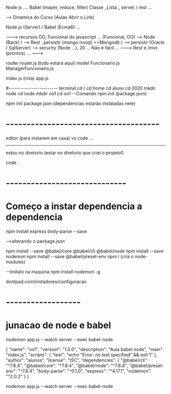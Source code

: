 Node js .... Babel (maper, reduce, filter) 
Classe
_Lista
_ server / rest ...

--> Dinamica do Curso (Aulas Abrir o Link)

Node js (Server) / Babel (Ecma6) ...

---> recursos OO, Funcional do javascript ... (Funcional, OO)
--> Node (Back) /
--> Rest ..persistir (mongo nosql) ==Mongodb (
--> persistir (Oracle / SqlServer)
--> security (Node ...), 20 ... Não é fácil ...
---> Rest e /mvc (prontos) ...
--->


router
 router.js (tudo estará aqui)
model
 Funcionario.js
 ManagerFuncionario.js

 index.js (rota)
 app.js

#------------------------
terminal
cd /
cd home
cd aluno
cd 2020
mkdir node
cd node
mkdir oo1
cd oo1
--Comando npm init (package.json)

npm init
package.json (dependencias estarão instaladas nele)
# -------------------------------------

editor (para instarem em casa) vs code ...

---------------------------------------
estou no diretorio (estar no diretorio que criei o projeto0

code .

# -----------------------------

# Começo a instar dependencia a dependencia

npm install express body-parse --save

-->alterando o package.json

npm install --save  @babel/core @babel/cli @babel/node
npm install --save nodemon
npm install --save @babel/preset-env
npm i (cria o node-modules)

--Instalo na maquina
npm install nodemon -g

dontpad.com/instadores/configuracao

# ------------------

# junacao de node e babel

nodemon app.js --watch server --exec babel-node








{
  "name": "oo1",
  "version": "1.0.0",
  "description": "Aula babel node",
  "main": "index.js",
  "scripts": {
    "test": "echo \"Error: no test specified\" && exit 1"
  },
  "author": "alunos",
  "license": "ISC",
  "dependencies": {
    "@babel/cli": "^7.8.4",
    "@babel/core": "^7.8.4",
    "@babel/node": "^7.8.4",
    "@babel/preset-env": "^7.8.4",
    "body-parse": "^0.1.0",
    "express": "^4.17.1",
    "nodemon": "^2.0.2"
  }
}


nodemon app.js --watch server --exec babel-node




















 